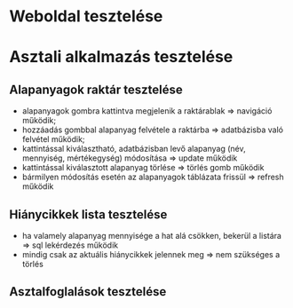 # Weboldal tesztelése
 
# Asztali alkalmazás tesztelése

## Alapanyagok raktár tesztelése

- alapanyagok gombra kattintva megjelenik a raktárablak => navigáció működik;
- hozzáadás gombbal alapanyag felvétele a raktárba => adatbázisba való felvétel működik;
- kattintással kiválasztható, adatbázisban levő alapanyag (név, mennyiség, mértékegység) módosítása => update működik
- kattintással kiválasztott alapanyag törlése => törlés gomb működik
- bármilyen módosítás esetén az alapanyagok táblázata frissül => refresh működik

## Hiánycikkek lista tesztelése

- ha valamely alapanyag mennyisége a hat alá csökken, bekerül a listára => sql lekérdezés működik
- mindig csak az aktuális hiánycikkek jelennek meg => nem szükséges a törlés

## Asztalfoglalások tesztelése
